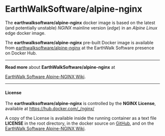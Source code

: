 # EarthWalkSoftware/alpine-nginx  

The **earthwalksoftware/alpine-nginx** docker image is based on the latest (and potentially unstable) _NGINX_ mainline version (_edge_) in an  _Alpine Linux_ edge docker image.  

The **earthwalksoftware/alpine-nginx** pre-built Docker image is available from [earthwalksoftware/alpine-nginx](https://hub.docker.com/r/earthwalksoftware/alpine-nginx/) at the EarthWalk Software presence on Docker Hub.

----

**Read more** about **EarthWalkSoftware/alpine-nginx** at  

   [EarthWalk Software Alpine-NGINX Wiki](https://github.com/EarthWalkSoftware/alpine-nginx/wiki).

----

#### License ####  

The **earthwalksoftware/alpine-nginx** is controlled by the **NGINX License**, available at https://hub.docker.com/_/nginx/  

A copy of the License is available inside the running container as a text file **LICENSE** in the root directory, in the docker source on [GitHub](https://github.com/EarthWalkSoftware/alpine-nginx), and on the [EarthWalk Software Alpine-NGINX Wiki](https://github.com/EarthWalkSoftware/alpine-nginx/wiki/NGINX-License).
